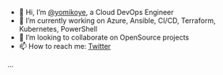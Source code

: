 - 👋 Hi, I’m [@yomikoye](https://github.com/yomikoye/), a Cloud DevOps Engineer
- 🔭 I’m currently working on Azure, Ansible, CI/CD, Terraform, Kubernetes, PowerShell
- 💞️ I’m looking to collaborate on OpenSource projects
- 📫 How to reach me: [Twitter](https://www.twitter.com/yomikoye)

...

<!---
yomikoye/yomikoye is a ✨ special ✨ repository because its `README.md` (this file) appears on your GitHub profile.
You can click the Preview link to take a look at your changes.
--->
